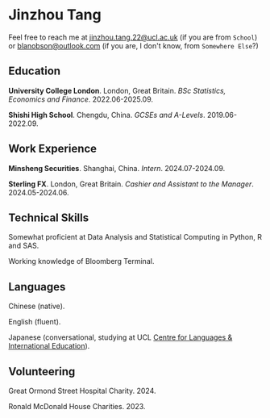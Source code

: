 # Jinzhou Tang

Feel free to reach me at [jinzhou.tang.22@ucl.ac.uk](jinzhou.tang.22@ucl.ac.uk) (if you are from `School`) or [blanobson@outlook.com](blanobson@outlook.com) (if you are, I don't know, from `Somewhere Else`?)

## Education

**University College London**. London, Great Britain. *BSc Statistics, Economics and Finance*. 2022.06-2025.09.

**Shishi High School**. Chengdu, China. *GCSEs and A-Levels*. 2019.06-2022.09.

## Work Experience

**Minsheng Securities**. Shanghai, China. *Intern*. 2024.07-2024.09.

**Sterling FX**. London, Great Britain. *Cashier and Assistant to the Manager*. 2024.05-2024.06.

## Technical Skills

Somewhat proficient at Data Analysis and Statistical Computing in Python, R and SAS.

Working knowledge of Bloomberg Terminal.

## Languages

Chinese (native).

English (fluent).

Japanese (conversational, studying at UCL [Centre for Languages & International Education](https://www.ucl.ac.uk/languages-international-education/)).

## Volunteering

Great Ormond Street Hospital Charity. 2024.

Ronald McDonald House Charities. 2023.
